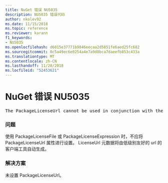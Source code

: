 ```yaml
---
title: NuGet 错误 NU5035
description: NU5035 错误代码
author: nkolev92
ms.date: 11/15/2018
ms.topic: reference
ms.reviewer: karann
f1_keywords:
- NU5035
ms.openlocfilehash: d6015e37771b9846eecaa2d5851fe6aed25fc682
ms.sourcegitcommit: 0c5a49ec6e0254a4e7a9d8bca7daeefb853c433a
ms.translationtype: MT
ms.contentlocale: zh-CN
ms.lasthandoff: 11/28/2018
ms.locfileid: "52453621"
---
```

# <a name="nuget-error-nu5035"></a>NuGet 错误 NU5035
<pre>The PackageLicenseUrl cannot be used in conjunction with the PackageLicenseFile and PackageLicenseExpression.</pre>

### <a name="issue"></a>问题

使用 PackageLicenseFile 或 PackageLicenseExpression 时，不应将 PackageLicenseUrl 属性进行设置。 LicenseUrl 元数据将由低级别友好的 url 的客户端工具自动生成。

### <a name="solution"></a>解决方案

未设置 PackageLicenseUrl。